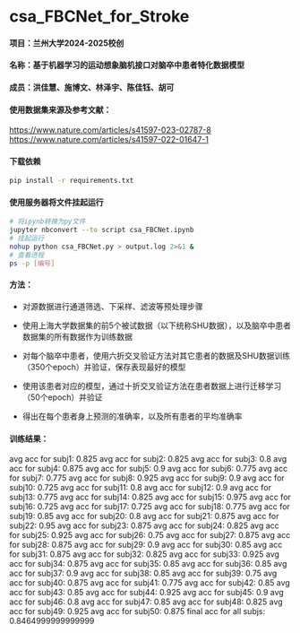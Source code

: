 # csa_FBCNet_for_Stroke



#### 项目：兰州大学2024-2025校创

#### 名称：基于机器学习的运动想象脑机接口对脑卒中患者特化数据模型

#### 成员：洪佳慧、施博文、林泽宇、陈佳钰、胡可



#### 使用数据集来源及参考文献：

https://www.nature.com/articles/s41597-023-02787-8
https://www.nature.com/articles/s41597-022-01647-1



#### 下载依赖

```bash
pip install -r requirements.txt
```



#### 使用服务器将文件挂起运行

```bash
# 将ipynb转换为py文件
jupyter nbconvert --to script csa_FBCNet.ipynb
# 挂起运行
nohup python csa_FBCNet.py > output.log 2>&1 &
# 查看进程
ps -p [编号]
```



#### 方法：

- 对源数据进行通道筛选、下采样、滤波等预处理步骤

- 使用上海大学数据集的前5个被试数据（以下统称SHU数据），以及脑卒中患者数据集的所有数据作为训练数据

- 对每个脑卒中患者，使用六折交叉验证方法对其它患者的数据及SHU数据训练（350个epoch）并验证，保存表现最好的模型
- 使用该患者对应的模型，通过十折交叉验证方法在患者数据上进行迁移学习（50个epoch）并验证
- 得出在每个患者身上预测的准确率，以及所有患者的平均准确率



#### 训练结果：

avg acc for subj1:  0.825
avg acc for subj2:  0.825
avg acc for subj3:  0.8
avg acc for subj4:  0.875
avg acc for subj5:  0.9
avg acc for subj6:  0.775
avg acc for subj7:  0.775
avg acc for subj8:  0.925
avg acc for subj9:  0.9
avg acc for subj10:  0.725
avg acc for subj11:  0.8
avg acc for subj12:  0.9
avg acc for subj13:  0.775
avg acc for subj14:  0.825
avg acc for subj15:  0.975
avg acc for subj16:  0.725
avg acc for subj17:  0.725
avg acc for subj18:  0.775
avg acc for subj19:  0.85
avg acc for subj20:  0.8
avg acc for subj21:  0.875
avg acc for subj22:  0.95
avg acc for subj23:  0.875
avg acc for subj24:  0.825
avg acc for subj25:  0.925
avg acc for subj26:  0.75
avg acc for subj27:  0.875
avg acc for subj28:  0.875
avg acc for subj29:  0.9
avg acc for subj30:  0.85
avg acc for subj31:  0.875
avg acc for subj32:  0.825
avg acc for subj33:  0.925
avg acc for subj34:  0.875
avg acc for subj35:  0.85
avg acc for subj36:  0.85
avg acc for subj37:  0.9
avg acc for subj38:  0.85
avg acc for subj39:  0.75
avg acc for subj40:  0.875
avg acc for subj41:  0.775
avg acc for subj42:  0.85
avg acc for subj43:  0.85
avg acc for subj44:  0.925
avg acc for subj45:  0.9
avg acc for subj46:  0.8
avg acc for subj47:  0.85
avg acc for subj48:  0.825
avg acc for subj49:  0.925
avg acc for subj50:  0.875
final acc for all subjs:  0.8464999999999999

